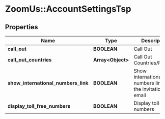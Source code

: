 # ZoomUs::AccountSettingsTsp

## Properties
Name | Type | Description | Notes
------------ | ------------- | ------------- | -------------
**call_out** | **BOOLEAN** | Call Out | [optional] 
**call_out_countries** | **Array&lt;Object&gt;** | Call Out Countries/Regions | [optional] 
**show_international_numbers_link** | **BOOLEAN** | Show international numbers link on the invitation email | [optional] 
**display_toll_free_numbers** | **BOOLEAN** | Display toll-free numbers | [optional] 


